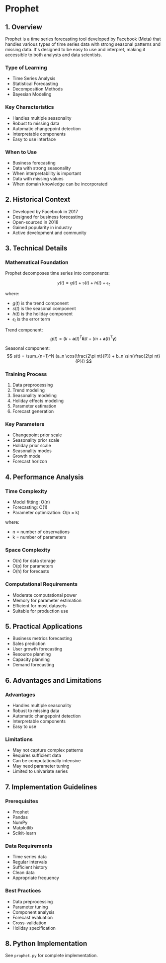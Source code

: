 # Prophet

## 1. Overview
Prophet is a time series forecasting tool developed by Facebook (Meta) that handles various types of time series data with strong seasonal patterns and missing data. It's designed to be easy to use and interpret, making it accessible to both analysts and data scientists.

### Type of Learning
- Time Series Analysis
- Statistical Forecasting
- Decomposition Methods
- Bayesian Modeling

### Key Characteristics
- Handles multiple seasonality
- Robust to missing data
- Automatic changepoint detection
- Interpretable components
- Easy to use interface

### When to Use
- Business forecasting
- Data with strong seasonality
- When interpretability is important
- Data with missing values
- When domain knowledge can be incorporated

## 2. Historical Context
- Developed by Facebook in 2017
- Designed for business forecasting
- Open-sourced in 2018
- Gained popularity in industry
- Active development and community

## 3. Technical Details

### Mathematical Foundation

Prophet decomposes time series into components:

$$
y(t) = g(t) + s(t) + h(t) + \epsilon_t
$$

where:
- $g(t)$ is the trend component
- $s(t)$ is the seasonal component
- $h(t)$ is the holiday component
- $\epsilon_t$ is the error term

Trend component:
$$
g(t) = (k + \mathbf{a}(t)^T \boldsymbol{\delta})t + (m + \mathbf{a}(t)^T \boldsymbol{\gamma})
$$

Seasonal component:
$$
s(t) = \sum_{n=1}^N (a_n \cos(\frac{2\pi nt}{P}) + b_n \sin(\frac{2\pi nt}{P}))
$$

### Training Process
1. Data preprocessing
2. Trend modeling
3. Seasonality modeling
4. Holiday effects modeling
5. Parameter estimation
6. Forecast generation

### Key Parameters
- Changepoint prior scale
- Seasonality prior scale
- Holiday prior scale
- Seasonality modes
- Growth mode
- Forecast horizon

## 4. Performance Analysis

### Time Complexity
- Model fitting: O(n)
- Forecasting: O(1)
- Parameter optimization: O(n × k)

where:
- n = number of observations
- k = number of parameters

### Space Complexity
- O(n) for data storage
- O(p) for parameters
- O(h) for forecasts

### Computational Requirements
- Moderate computational power
- Memory for parameter estimation
- Efficient for most datasets
- Suitable for production use

## 5. Practical Applications
- Business metrics forecasting
- Sales prediction
- User growth forecasting
- Resource planning
- Capacity planning
- Demand forecasting

## 6. Advantages and Limitations

### Advantages
- Handles multiple seasonality
- Robust to missing data
- Automatic changepoint detection
- Interpretable components
- Easy to use

### Limitations
- May not capture complex patterns
- Requires sufficient data
- Can be computationally intensive
- May need parameter tuning
- Limited to univariate series

## 7. Implementation Guidelines

### Prerequisites
- Prophet
- Pandas
- NumPy
- Matplotlib
- Scikit-learn

### Data Requirements
- Time series data
- Regular intervals
- Sufficient history
- Clean data
- Appropriate frequency

### Best Practices
- Data preprocessing
- Parameter tuning
- Component analysis
- Forecast evaluation
- Cross-validation
- Holiday specification

## 8. Python Implementation
See `prophet.py` for complete implementation. 